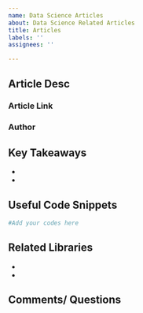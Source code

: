 ```yaml
---
name: Data Science Articles
about: Data Science Related Articles
title: Articles
labels: ''
assignees: ''

---
```


## Article Desc

### Article Link

### Author

## Key Takeaways
* 
* 

## Useful Code Snippets
```R
#Add your codes here


```

## Related Libraries
* 
* 

## Comments/ Questions
